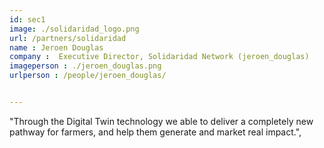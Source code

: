 ```yaml
---
id: sec1
image: ./solidaridad_logo.png
url: /partners/solidaridad
name : Jeroen Douglas
company :  Executive Director, Solidaridad Network (jeroen_douglas)
imageperson : ./jeroen_douglas.png
urlperson : /people/jeroen_douglas/ 


---
```

"Through the Digital Twin technology we able to deliver a completely new pathway for farmers, and help them generate and market real impact.",